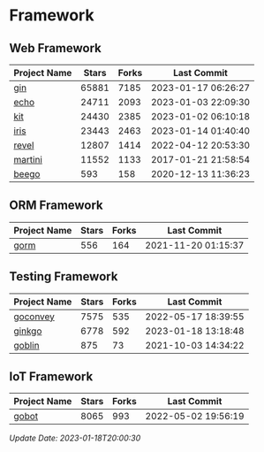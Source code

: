# Framework

## Web Framework
| Project Name | Stars | Forks | Last Commit |
| ------------ | ----- | ----- | ----------- |
| [gin](https://github.com/gin-gonic/gin) | 65881 | 7185 | 2023-01-17 06:26:27 |
| [echo](https://github.com/labstack/echo) | 24711 | 2093 | 2023-01-03 22:09:30 |
| [kit](https://github.com/go-kit/kit) | 24430 | 2385 | 2023-01-02 06:10:18 |
| [iris](https://github.com/kataras/iris) | 23443 | 2463 | 2023-01-14 01:40:40 |
| [revel](https://github.com/revel/revel) | 12807 | 1414 | 2022-04-12 20:53:30 |
| [martini](https://github.com/go-martini/martini) | 11552 | 1133 | 2017-01-21 21:58:54 |
| [beego](https://github.com/astaxie/beego) | 593 | 158 | 2020-12-13 11:36:23 |

## ORM Framework
| Project Name | Stars | Forks | Last Commit |
| ------------ | ----- | ----- | ----------- |
| [gorm](https://github.com/jinzhu/gorm) | 556 | 164 | 2021-11-20 01:15:37 |

## Testing Framework
| Project Name | Stars | Forks | Last Commit |
| ------------ | ----- | ----- | ----------- |
| [goconvey](https://github.com/smartystreets/goconvey) | 7575 | 535 | 2022-05-17 18:39:55 |
| [ginkgo](https://github.com/onsi/ginkgo) | 6778 | 592 | 2023-01-18 13:18:48 |
| [goblin](https://github.com/franela/goblin) | 875 | 73 | 2021-10-03 14:34:22 |

## IoT Framework
| Project Name | Stars | Forks | Last Commit |
| ------------ | ----- | ----- | ----------- |
| [gobot](https://github.com/hybridgroup/gobot) | 8065 | 993 | 2022-05-02 19:56:19 |

*Update Date: 2023-01-18T20:00:30*